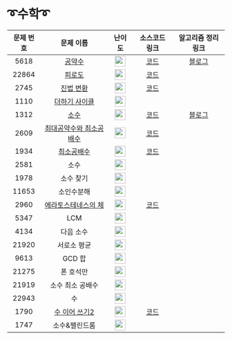 # ➰수학➰

문제 번호 | 문제 이름 | 난이도 | 소스코드 링크 | 알고리즘 정리 링크 |
:---:|:---:|:---:|:---:|:---:|
5618 | [공약수](https://www.acmicpc.net/problem/5618) | <img height="25px" width="25px" src="https://static.solved.ac/tier_small/3.svg"/> | [코드](https://github.com/ap3334/baekjoon/blob/main/%EC%88%98%ED%95%99/5618.cpp) | [블로그]()
22864 | [피로도](https://www.acmicpc.net/problem/22864) | <img height="25px" width="25px" src="https://static.solved.ac/tier_small/3.svg"/> | [코드](https://github.com/ap3334/baekjoon/blob/main/%EC%88%98%ED%95%99/22864.cpp)
2745 | [진법 변환](https://www.acmicpc.net/problem/2745) | <img height="25px" width="25px" src="https://static.solved.ac/tier_small/4.svg"/> | [코드](https://github.com/ap3334/baekjoon/blob/main/%EC%88%98%ED%95%99/2745.cpp)
1110 | [더하기 사이클](https://www.acmicpc.net/problem/1110) |<img height="25px" width="25px" src="https://static.solved.ac/tier_small/5.svg"/> |
1312 | [소수](https://www.acmicpc.net/problem/1312) | <img height="25px" width="25px" src="https://static.solved.ac/tier_small/6.svg"/> | [코드](https://github.com/ap3334/baekjoon/blob/main/%EC%88%98%ED%95%99/1312.cpp) | [블로그](https://velog.io/@ap3334/%EB%B0%B1%EC%A4%80-C-1132.-%EC%86%8C%EC%88%98)
2609 | [최대공약수와 최소공배수](https://www.acmicpc.net/problem/2609) | <img height="25px" width="25px" src="https://static.solved.ac/tier_small/6.svg"/> | [코드](https://github.com/ap3334/baekjoon/blob/main/%EC%88%98%ED%95%99/2609.cpp)
1934 | [최소공배수](https://www.acmicpc.net/problem/1934) | <img height="25px" width="25px" src="https://static.solved.ac/tier_small/6.svg"/> | [코드](https://github.com/ap3334/baekjoon/blob/main/%EC%88%98%ED%95%99/1934.cpp)
2581 | 소수 | <img height="25px" width="25px" src="https://static.solved.ac/tier_small/6.svg"/> |
1978 | 소수 찾기 | <img height="25px" width="25px" src="https://static.solved.ac/tier_small/7.svg"/> |
11653 | 소인수분해 | <img height="25px" width="25px" src="https://static.solved.ac/tier_small/7.svg"/> |
2960 | [에라토스테네스의 체](https://www.acmicpc.net/problem/2960) | <img height="25px" width="25px" src="https://static.solved.ac/tier_small/7.svg"/> |[코드](https://github.com/ap3334/baekjoon/blob/main/%EC%88%98%ED%95%99/2960.cpp)
5347 | LCM | <img height="25px" width="25px" src="https://static.solved.ac/tier_small/7.svg"/> |
4134 | 다음 소수 | <img height="25px" width="25px" src="https://static.solved.ac/tier_small/7.svg"/> |
21920 | 서로소 평균 | <img height="25px" width="25px" src="https://static.solved.ac/tier_small/7.svg"/> |
9613 | GCD 합 | <img height="25px" width="25px" src="https://static.solved.ac/tier_small/8.svg"/> |
21275 | 폰 호석만 | <img height="25px" width="25px" src="https://static.solved.ac/tier_small/8.svg"/> |
21919 | 소수 최소 공배수 | <img height="25px" width="25px" src="https://static.solved.ac/tier_small/8.svg"/> |
22943 | 수 | <img height="25px" width="25px" src="https://static.solved.ac/tier_small/10.svg"/> |
1790 | [수 이어 쓰기2](https://www.acmicpc.net/problem/1790) | <img height="25px" width="25px" src="https://static.solved.ac/tier_small/10.svg"/> | [코드](https://github.com/ap3334/baekjoon/blob/main/%EC%88%98%ED%95%99/1790.cpp)
1747 | 소수&팰린드롬 | <img height="25px" width="25px" src="https://static.solved.ac/tier_small/11.svg"/> |
